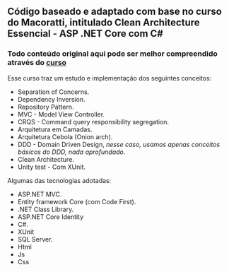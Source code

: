 ## Código baseado e adaptado com base no curso do Macoratti, intitulado Clean Architecture Essencial - ASP .NET Core com C#

### Todo conteúdo original aqui pode ser melhor compreendido através do [curso](https://www.udemy.com/course/clean-architecture-essencial-asp-net-core-com-c/learn/lecture/26072834#questions/18030726/)

Esse curso traz um estudo e implementação dos seguintes conceitos:
* Separation of Concerns.
* Dependency Inversion.
* Repository Pattern.
* MVC - Model View Controller.
* CRQS - Command query responsibility segregation.
* Arquitetura em Camadas.
* Arquitetura Cebola (Onion arch).
* DDD - Domain Driven Design, _nesse caso, usamos apenas conceitos básicos do DDD, nada aprofundado_.
* Clean Architecture.
* Unity test - Com XUnit.

Algumas das tecnologias adotadas:
* ASP.NET MVC.
* Entity framework Core (com Code First).
* .NET Class Library.
* ASP.NET Core Identity
* C#.
* XUnit
* SQL Server.
* Html
* Js
* Css
